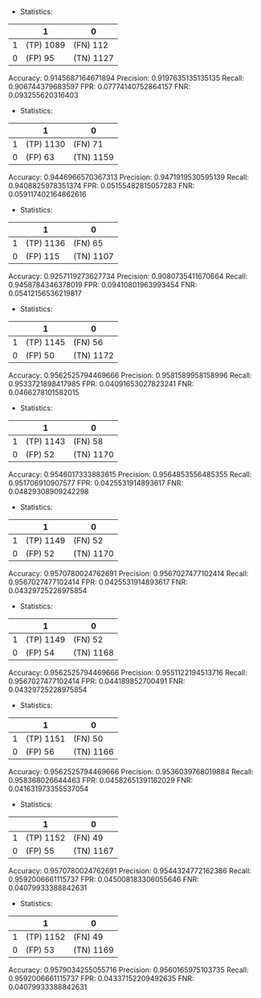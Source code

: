 * Statistics: 

|          |    1     |    0     |
|----------|----------|----------|
|    1     |(TP) 1089 | (FN) 112 |
|    0     | (FP) 95  |(TN) 1127 |
Accuracy: 0.9145687164671894
Precision: 0.9197635135135135
Recall: 0.906744379683597
FPR: 0.07774140752864157
FNR: 0.093255620316403
* Statistics: 

|          |    1     |    0     |
|----------|----------|----------|
|    1     |(TP) 1130 | (FN) 71  |
|    0     | (FP) 63  |(TN) 1159 |
Accuracy: 0.9446966570367313
Precision: 0.9471919530595139
Recall: 0.9408825978351374
FPR: 0.05155482815057283
FNR: 0.059117402164862616
* Statistics: 

|          |    1     |    0     |
|----------|----------|----------|
|    1     |(TP) 1136 | (FN) 65  |
|    0     | (FP) 115 |(TN) 1107 |
Accuracy: 0.9257119273627734
Precision: 0.9080735411670664
Recall: 0.9458784346378019
FPR: 0.09410801963993454
FNR: 0.05412156536219817
* Statistics: 

|          |    1     |    0     |
|----------|----------|----------|
|    1     |(TP) 1145 | (FN) 56  |
|    0     | (FP) 50  |(TN) 1172 |
Accuracy: 0.9562525794469666
Precision: 0.9581589958158996
Recall: 0.9533721898417985
FPR: 0.04091653027823241
FNR: 0.0466278101582015
* Statistics: 

|          |    1     |    0     |
|----------|----------|----------|
|    1     |(TP) 1143 | (FN) 58  |
|    0     | (FP) 52  |(TN) 1170 |
Accuracy: 0.9546017333883615
Precision: 0.9564853556485355
Recall: 0.951706910907577
FPR: 0.0425531914893617
FNR: 0.04829308909242298
* Statistics: 

|          |    1     |    0     |
|----------|----------|----------|
|    1     |(TP) 1149 | (FN) 52  |
|    0     | (FP) 52  |(TN) 1170 |
Accuracy: 0.9570780024762691
Precision: 0.9567027477102414
Recall: 0.9567027477102414
FPR: 0.0425531914893617
FNR: 0.04329725228975854
* Statistics: 

|          |    1     |    0     |
|----------|----------|----------|
|    1     |(TP) 1149 | (FN) 52  |
|    0     | (FP) 54  |(TN) 1168 |
Accuracy: 0.9562525794469666
Precision: 0.9551122194513716
Recall: 0.9567027477102414
FPR: 0.044189852700491
FNR: 0.04329725228975854
* Statistics: 

|          |    1     |    0     |
|----------|----------|----------|
|    1     |(TP) 1151 | (FN) 50  |
|    0     | (FP) 56  |(TN) 1166 |
Accuracy: 0.9562525794469666
Precision: 0.9536039768019884
Recall: 0.958368026644463
FPR: 0.04582651391162029
FNR: 0.041631973355537054
* Statistics: 

|          |    1     |    0     |
|----------|----------|----------|
|    1     |(TP) 1152 | (FN) 49  |
|    0     | (FP) 55  |(TN) 1167 |
Accuracy: 0.9570780024762691
Precision: 0.9544324772162386
Recall: 0.9592006661115737
FPR: 0.045008183306055646
FNR: 0.04079933388842631
* Statistics: 

|          |    1     |    0     |
|----------|----------|----------|
|    1     |(TP) 1152 | (FN) 49  |
|    0     | (FP) 53  |(TN) 1169 |
Accuracy: 0.9579034255055716
Precision: 0.9560165975103735
Recall: 0.9592006661115737
FPR: 0.04337152209492635
FNR: 0.04079933388842631
